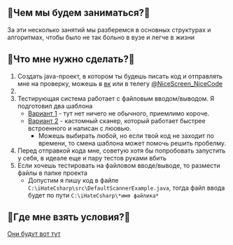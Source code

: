 ## :thinking:Чем мы будем заниматься?:thinking:
За эти несколько занятий мы разберемся в основных структурах и алгоритмах, чтобы было не так больно в вузе и легче в жизни
## :raised_eyebrow:Что мне нужно сделать?:raised_eyebrow:
1. Создать java-проект, в котором ты будешь писать код и отправлять мне на проверку, можешь в [вк](https://vk.com/den_4_ick) или в телегу [@NiceScreen_NiceCode](https://t.me/NiceScreen_NiceCode)
2. &nbsp;
3. Тестирующая система работает с файловым вводом/выводом. Я подготовил два шаблона
    * [Вариант 1](https://github.com/Kre4/teaching-stuff/blob/main/вступление/src/DefaultScannerExample.java) - тут нет ничего не обычного, приемлимо короче.
    * [Вариант 2](https://github.com/Kre4/teaching-stuff/blob/main/вступление/src/CustomUltimateScannerExample.java) - кастомный сканер, который работает быстрее встроенного и написан с люовью.
      * Можешь выбирать любой, но если твой код не заходит по времени, то смена шаблона может помочь решить пробелму.
4. Перед отправкой кода мне, советую хотя бы попробовать запустить у себя, в идеале еще и пару тестов руками вбить
5. Если хочешь тестировать на файловом вводе/выводе, то размести файлы в папке проекта  
    * Допустим я пишу код в файле `C:\iHateCsharp\src\DefaultScannerExample.java`, тогда файл ввода будет по пути `‪C:\iHateCsharp\*имя файлика*`
## :monocle_face:Где мне взять условия?:monocle_face:
[Они будут вот тут](https://github.com/Kre4/teaching-stuff/tree/main/условия)
